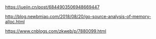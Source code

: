 https://juejin.cn/post/6844903506948669447

http://blog.newbmiao.com/2018/08/20/go-source-analysis-of-memory-alloc.html

https://www.cnblogs.com/zkweb/p/7880099.html